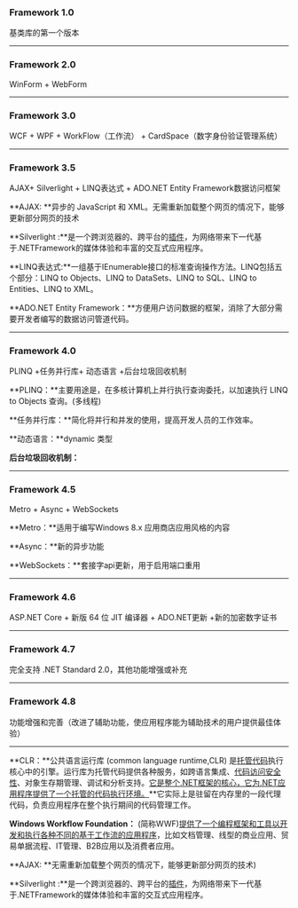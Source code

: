 ### Framework 1.0

基类库的第一个版本

---

### Framework 2.0

WinForm + WebForm

---

### Framework 3.0

WCF + WPF + WorkFlow（工作流） + CardSpace（数字身份验证管理系统）

---

### Framework 3.5

AJAX+ Silverlight + LINQ表达式 + ADO.NET Entity Framework数据访问框架



**AJAX: **异步的 JavaScript 和 XML。无需重新加载整个网页的情况下，能够更新部分网页的技术

**Silverlight :**是一个跨浏览器的、跨平台的[插件](https://baike.baidu.com/item/插件/369160)，为网络带来下一代基于.NETFramework的媒体体验和丰富的交互式应用程序。

**LINQ表达式:**一组基于IEnumerable<T>接口的标准查询操作方法。LINQ包括五个部分：LINQ to Objects、LINQ to DataSets、LINQ to SQL、LINQ to Entities、LINQ to XML。

**ADO.NET Entity Framework：**方便用户访问数据的框架，消除了大部分需要开发者编写的数据访问管道代码。

---

### Framework 4.0

PLINQ +任务并行库+ 动态语言 +后台垃圾回收机制



**PLINQ：**主要用途是，在多核计算机上并行执行查询委托，以加速执行 LINQ to Objects 查询。(多线程)

**任务并行库：**简化将并行和并发的使用，提高开发人员的工作效率。

**动态语言：**dynamic 类型

**后台垃圾回收机制：**

---

### Framework 4.5

Metro + Async + WebSockets

**Metro：**适用于编写Windows 8.x 应用商店应用风格的内容

**Async：**新的异步功能

**WebSockets：**套接字api更新，用于启用端口重用

---

### Framework 4.6

ASP.NET Core +  新版 64 位 JIT 编译器 + ADO.NET更新 +新的加密数字证书

---

### Framework 4.7

完全支持 .NET Standard 2.0，其他功能增强或补充

---

### Framework 4.8

功能增强和完善（改进了辅助功能，使应用程序能为辅助技术的用户提供最佳体验）

---





**CLR：**公共语言运行库 (common language runtime,CLR) 是[托管代码](https://baike.baidu.com/item/托管代码/2886980)执行核心中的引擎。运行库为托管代码提供各种服务，如跨语言集成、[代码访问安全性](https://baike.baidu.com/item/代码访问安全性/2881793)、对象生存期管理、调试和分析支持。<u>它是整个.NET框架的核心，它为.NET应用程序提供了一个托管的代码执行环境。</u>**它实际上是驻留在内存里的一段代理代码，负责应用程序在整个执行期间的代码管理工作。

**Windows Workflow Foundation：** (简称WWF)<u>提供了一个编程框架和工具以开发和执行各种不同的基于工作流的应用程序</u>，比如文档管理、线型的商业应用、贸易单据流程、IT管理、B2B应用以及消费者应用。

**AJAX: **无需重新加载整个网页的情况下，能够更新部分网页的技术)

**Silverlight :**是一个跨浏览器的、跨平台的[插件](https://baike.baidu.com/item/插件/369160)，为网络带来下一代基于.NETFramework的媒体体验和丰富的交互式应用程序。